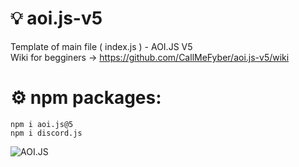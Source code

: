 # ‎💡 aoi.js-v5
Template of main file ( index.js ) - AOI.JS V5 <br>
Wiki for begginers → https://github.com/CallMeFyber/aoi.js-v5/wiki

# ⚙️ npm packages:<br>
````
npm i aoi.js@5
npm i discord.js
````



![AOI.JS](https://cdn.discordapp.com/attachments/892853364377911327/1023155126447374336/20220924_115304.jpg)
